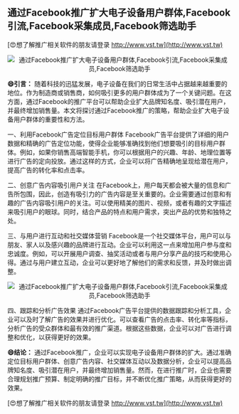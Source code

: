 ## **通过Facebook推广扩大电子设备用户群体,Facebook引流,Facebook采集成员,Facebook筛选助手**

[😍想了解推广相关软件的朋友请登录 http://www.vst.tw](http://www.vst.tw)

 <center><img src="https://vst.tw/MP4/tuiguang/png/5.png" alt="通过Facebook推广扩大电子设备用户群体,Facebook引流,Facebook采集成员,Facebook筛选助手"></center>

**😄引言：**
随着科技的迅猛发展，电子设备在我们的日常生活中占据越来越重要的地位。作为制造商或销售商，如何吸引更多的用户群体成为了一个关键问题。在这方面，通过Facebook的推广平台可以帮助企业扩大品牌知名度、吸引潜在用户，并最终增加销售量。本文将探讨通过Facebook推广的策略，帮助企业扩大电子设备用户群体的重要性和方法。

一、利用Facebook广告定位目标用户群体
Facebook广告平台提供了详细的用户数据和精确的广告定位功能，使得企业能够准确找到他们想要吸引的目标用户群体。例如，如果你销售高端智能手机，你可以根据用户的兴趣、年龄、地理位置等进行广告的定向投放。通过这样的方式，企业可以将广告精确地呈现给潜在用户，提高广告的转化率和点击率。

二、创意广告内容吸引用户关注
在Facebook上，用户每天都会被大量的信息和广告所包围，因此，创造有吸引力的广告内容是至关重要的。企业需要通过创意和有趣的广告内容吸引用户的关注。可以使用精美的图片、视频，或者有趣的文字描述来吸引用户的眼球。同时，结合产品的特点和用户需求，突出产品的优势和独特之处。

三、与用户进行互动和社交媒体营销
Facebook是一个社交媒体平台，用户可以与朋友、家人以及感兴趣的品牌进行互动。企业可以利用这一点来增加用户参与度和忠诚度。例如，可以开展用户调查、抽奖活动或者与用户分享产品的技巧和使用心得。通过与用户建立互动，企业可以更好地了解他们的需求和反馈，并及时做出调整。

 <center><img src="https://vst.tw/MP4/tuiguang/png/3.png" alt="通过Facebook推广扩大电子设备用户群体,Facebook引流,Facebook采集成员,Facebook筛选助手"></center>

四、跟踪和分析广告效果
通过Facebook广告平台提供的数据跟踪和分析工具，企业可以及时了解广告的效果并进行优化。可以查看广告的点击率、转化率等指标，分析广告的受众群体和最有效的推广渠道。根据这些数据，企业可以对广告进行调整和优化，以获得更好的效果。

**😄结论：**
通过Facebook推广，企业可以实现电子设备用户群体的扩大。通过准确定位目标用户群体、创意广告内容、社交媒体互动以及数据分析，企业可以提高品牌知名度、吸引潜在用户，并最终增加销售量。然而，在进行推广时，企业也需要合理规划推广预算、制定明确的推广目标，并不断优化推广策略，从而获得更好的效果。

[😍想了解推广相关软件的朋友请登录 http://www.vst.tw](http://www.vst.tw)



